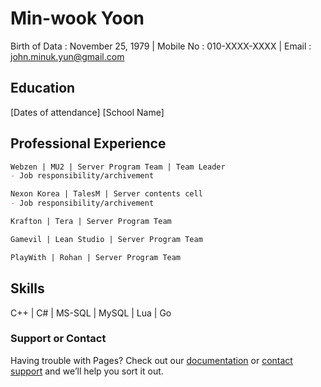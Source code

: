 # Min-wook Yoon
Birth of Data : November 25, 1979 | Mobile No : 010-XXXX-XXXX | Email : john.minuk.yun@gmail.com


## Education
[Dates of attendance]
[School Name]

## Professional Experience

```markdown
Webzen | MU2 | Server Program Team | Team Leader
- Job responsibility/archivement
```
```markdown
Nexon Korea | TalesM | Server contents cell
- Job responsibility/archivement
```
```markdown
Krafton | Tera | Server Program Team
```
```markdown
Gamevil | Lean Studio | Server Program Team
```
```markdown
PlayWith | Rohan | Server Program Team
```

## Skills
C++ | C# | MS-SQL | MySQL | Lua | Go








### Support or Contact

Having trouble with Pages? Check out our [documentation](https://docs.github.com/categories/github-pages-basics/) or [contact support](https://support.github.com/contact) and we’ll help you sort it out.
